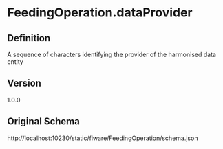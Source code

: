 # FeedingOperation.dataProvider

## Definition
A sequence of characters identifying the provider of the harmonised data entity

## Version
1.0.0

## Original Schema
http://localhost:10230/static/fiware/FeedingOperation/schema.json
